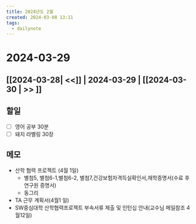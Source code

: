 ```yaml
---
title: 2024년도 2월
created: 2024-03-08 13:11
tags:
  - dailynote
---
```

# 2024-03-29
## [[2024-03-28| <<]] | 2024-03-29 | [[2024-03-30 | >> ]]

## 할일
- [ ] 영어 공부 30분
- [ ] 돼지 라벨링 30장

## 메모
- 산학 협력 프로젝트 (4월 1일)
	- 별첨5, 별첨6-1,별첨6-2, 별첨7,건강보험자격득실확인서,재학증명서(수료 후 연구원 증명서)
	- 동그리 
- TA 근무 계획서(4월1 일)
- SW중심대학 산학협력프로젝트 부속서류 제출 및 인턴십 안내(교수님 메일참조 4월12일)

